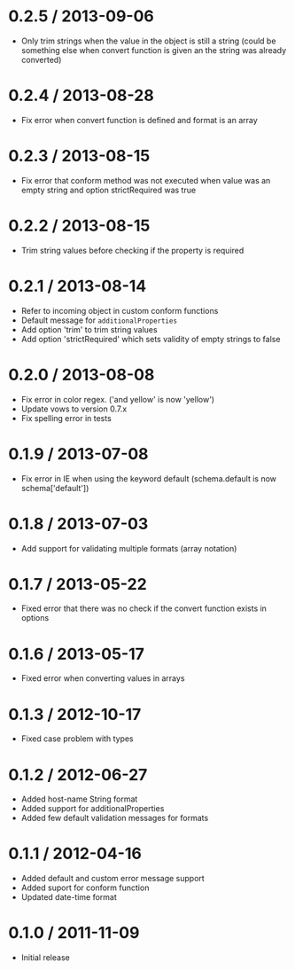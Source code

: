0.2.5 / 2013-09-06
==================

  * Only trim strings when the value in the object is still a string (could be something else when convert function is given an the string was already converted)

0.2.4 / 2013-08-28
==================

  * Fix error when convert function is defined and format is an array

0.2.3 / 2013-08-15
==================

  * Fix error that conform method was not executed when value was an empty string and option strictRequired was true

0.2.2 / 2013-08-15
==================

  * Trim string values before checking if the property is required

0.2.1 / 2013-08-14
==================

  * Refer to incoming object in custom conform functions
  * Default message for `additionalProperties`
  * Add option 'trim' to trim string values
  * Add option 'strictRequired' which sets validity of empty strings to false

0.2.0 / 2013-08-08
==================

  * Fix error in color regex. ('and yellow' is now 'yellow')
  * Update vows to version 0.7.x
  * Fix spelling error in tests

0.1.9 / 2013-07-08
==================

  * Fix error in IE when using the keyword default (schema.default is now schema['default'])

0.1.8 / 2013-07-03
==================

  * Add support for validating multiple formats (array notation)

0.1.7 / 2013-05-22
==================

  * Fixed error that there was no check if the convert function exists in options

0.1.6 / 2013-05-17
==================

  * Fixed error when converting values in arrays

0.1.3 / 2012-10-17
==================

  * Fixed case problem with types

0.1.2 / 2012-06-27
==================

  * Added host-name String format
  * Added support for additionalProperties
  * Added few default validation messages for formats

0.1.1 / 2012-04-16
==================

  * Added default and custom error message support
  * Added suport for conform function
  * Updated date-time format

0.1.0 / 2011-11-09
=================

  * Initial release

